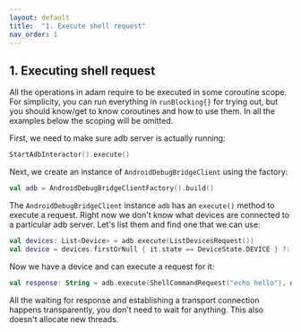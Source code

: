 ```yaml
---
layout: default
title:  "1. Execute shell request"
nav_order: 1
---
```


## 1. Executing shell request

All the operations in adam require to be executed in some coroutine scope. For simplicity, you can run everything in `runBlocking{}` for
 trying out, but you should know/get to know coroutines and how to use them. In all the examples below the scoping will be omitted.

First, we need to make sure adb server is actually running:

```kotlin
StartAdbInteractor().execute()
```

Next, we create an instance of `AndroidDebugBridgeClient` using the factory:
```kotlin
val adb = AndroidDebugBridgeClientFactory().build()
```

The `AndroidDebugBridgeClient` instance `adb` has an `execute()` method to execute a request. Right now we don't know what devices are
 connected to a particular adb server. Let's list them and find one that we can use:
 
```kotlin
val devices: List<Device> = adb.execute(ListDevicesRequest())
val device = devices.firstOrNull { it.state == DeviceState.DEVICE } ?: throw RuntimeException("no devices available")
```

Now we have a device and can execute a request for it:

```kotlin
val response: String = adb.execute(ShellCommandRequest("echo hello"), device.serial)
```

All the waiting for response and establishing a transport connection happens transparently, you don't need to wait for anything. This also
 doesn't allocate new threads.